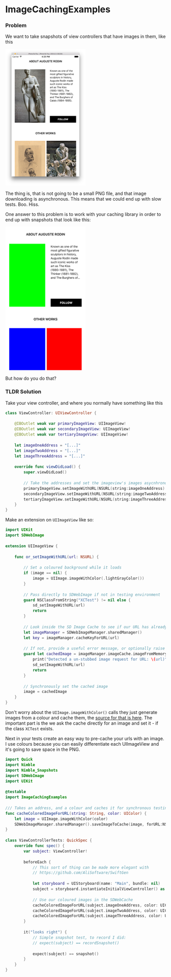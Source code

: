 # ImageCachingExamples

### Problem

We want to take snapshots of view controllers that have images in them, like this

<img width="50%" src= "screenshots/example.png">

The thing is, that is not going to be a small PNG file, and that image downloading is asynchronous. This means that we could end up with slow tests. Boo. Hiss.

One answer to this problem is to work with your caching library in order to end up with snapshots that look like this:

<img width="50%" src= "ImageCachingExamplesTests/ReferenceImages/ViewControllerTests/looks_right@3x.png">

But how do you do that?

### TLDR Solution

Take your view controller, and where you normally have something like this

``` swift
class ViewController: UIViewController {

    @IBOutlet weak var primaryImageView: UIImageView!
    @IBOutlet weak var secondaryImageView: UIImageView!
    @IBOutlet weak var tertiaryImageView: UIImageView!

    let imageOneAddress = "[...]"
    let imageTwoAddress = "[...]"
    let imageThreeAddress = "[...]"

    override func viewDidLoad() {
        super.viewDidLoad()

        // Take the addresses and set the imageview's images asycnhronously
        primaryImageView.setImageWithURL(NSURL(string:imageOneAddress)!)
        secondaryImageView.setImageWithURL(NSURL(string:imageTwoAddress)!)
        tertiaryImageView.setImageWithURL(NSURL(string:imageThreeAddress)!)
    }
}

```

Make an extension on `UIImageView` like so:

``` swift
import UIKit
import SDWebImage

extension UIImageView {

    func or_setImageWithURL(url: NSURL) {

        // Set a coloured background while it loads
        if (image == nil) {
            image = UIImage.imageWithColor(.lightGrayColor())
        }

        // Pass directly to SDWebImage if not in testing environment
        guard NSClassFromString("XCTest") != nil else {
            sd_setImageWithURL(url)
            return
        }

        // Look inside the SD Image Cache to see if our URL has already been stored
        let imageManager = SDWebImageManager.sharedManager()
        let key = imageManager.cacheKeyForURL(url)

        // If not, provide a useful error message, or optionally raise an exception
        guard let cachedImage = imageManager.imageCache.imageFromMemoryCacheForKey(key) else {
            print("Detected a un-stubbed image request for URL: \(url)")
            sd_setImageWithURL(url)
            return
        }

        // Synchronously set the cached image
        image = cachedImage
    }
}
```

Don't worry about the `UIImage.imageWithColor()` calls they just generate images from a colour and cache them, the [source for that is here](https://github.com/orta/ImageCachingExamples/blob/master/ImageCachingExamplesTests/UIImage%2BColor.swift). The important part is the we ask the cache directly for an image and set it - if the class `XCTest` exists.

Next in your tests create an easy way to pre-cache your urls with an image. I use colours because you can easily differentiate each UIImageView and it's going to save space in the PNG.

``` swift
import Quick
import Nimble
import Nimble_Snapshots
import SDWebImage
import UIKit

@testable
import ImageCachingExamples

/// Takes an address, and a colour and caches it for synchronous testing
func cacheColoredImageForURL(string: String, color: UIColor) {
    let image = UIImage.imageWithColor(color)
    SDWebImageManager.sharedManager().saveImageToCache(image, forURL:NSURL(string: string)!)
}

class ViewControllerTests: QuickSpec {
    override func spec() {
        var subject: ViewController!

        beforeEach {
            // This sort of thing can be made more elegant with
            // https://github.com/AliSoftware/SwiftGen

            let storyboard = UIStoryboard(name: "Main", bundle: nil)
            subject = storyboard.instantiateInitialViewController() as! ViewController

            // Use our coloured images in the SDWebCache
            cacheColoredImageForURL(subject.imageOneAddress, color: UIColor.greenColor())
            cacheColoredImageForURL(subject.imageTwoAddress, color: UIColor.blueColor())
            cacheColoredImageForURL(subject.imageThreeAddress, color: UIColor.redColor())
        }

        it("looks right") {
            // Simple snapshot test, to record I did:
            // expect(subject) == recordSnapshot()

            expect(subject) == snapshot()
        }
    }
}
```
